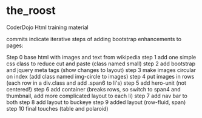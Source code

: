 the_roost
=========

CoderDojo Html training material


commits indicate iterative steps of adding bootstrap enhancements to pages:

Step 0 base html with images and text from wikipedia
step 1 add one simple css class to reduce cut and paste (class named small)
step 2 add bootstrap and jquery meta tags (show changes to layout)
step 3 make images circular on index (add class named img-circle to images)
step 4 put images in rows (each row in a div.class and add .span6 to li's)
step 5  add hero-unit (not centered!)
step 6 add container (breaks rows, so switch to span4 and thumbnail, add more complicated layout to each li)
step 7 add nav bar to both
step 8 add layout to buckeye
step 9 added layout   (row-fluid, span)
step 10 final touches (table and polaroid)
